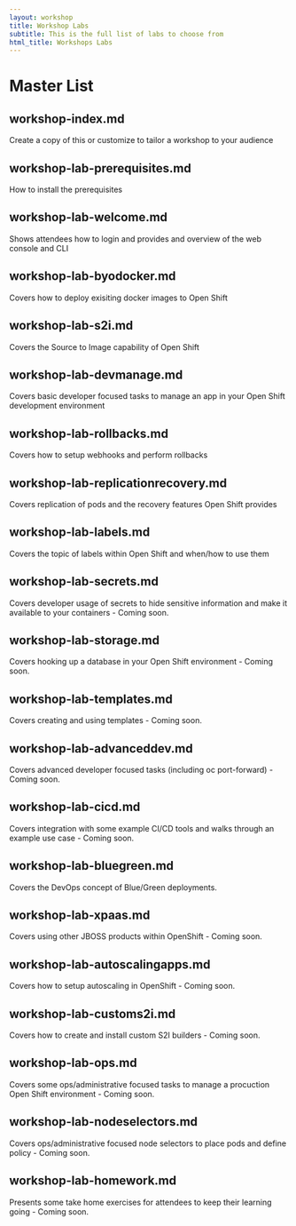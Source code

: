 ```yaml
---
layout: workshop
title: Workshop Labs
subtitle: This is the full list of labs to choose from
html_title: Workshops Labs
---
```


# Master List

## workshop-index.md
Create a copy of this or customize to tailor a workshop to your audience

## workshop-lab-prerequisites.md
How to install the prerequisites

## workshop-lab-welcome.md
Shows attendees how to login and provides and overview of the web console and CLI

## workshop-lab-byodocker.md
Covers how to deploy exisiting docker images to Open Shift

## workshop-lab-s2i.md
Covers the Source to Image capability of Open Shift

## workshop-lab-devmanage.md
Covers basic developer focused tasks to manage an app in your Open Shift development environment

## workshop-lab-rollbacks.md
Covers how to setup webhooks and perform rollbacks

## workshop-lab-replicationrecovery.md
Covers replication of pods and the recovery features Open Shift provides

## workshop-lab-labels.md
Covers the topic of labels within Open Shift and when/how to use them

## workshop-lab-secrets.md
Covers developer usage of secrets to hide sensitive information and make it available to your containers - Coming soon.

## workshop-lab-storage.md
Covers hooking up a database in your Open Shift environment - Coming soon.

## workshop-lab-templates.md
Covers creating and using templates - Coming soon.

## workshop-lab-advanceddev.md
Covers advanced developer focused tasks (including oc port-forward) - Coming soon.

## workshop-lab-cicd.md
Covers integration with some example CI/CD tools and walks through an example use case - Coming soon.

## workshop-lab-bluegreen.md
Covers the DevOps concept of Blue/Green deployments.

## workshop-lab-xpaas.md
Covers using other JBOSS products within OpenShift - Coming soon.

## workshop-lab-autoscalingapps.md
Covers how to setup autoscaling in OpenShift - Coming soon.

## workshop-lab-customs2i.md
Covers how to create and install custom S2I builders - Coming soon.

## workshop-lab-ops.md
Covers some ops/administrative focused tasks to manage a procuction Open Shift environment - Coming soon.

## workshop-lab-nodeselectors.md
Covers ops/administrative focused node selectors to place pods and define policy - Coming soon.

## workshop-lab-homework.md
Presents some take home exercises for attendees to keep their learning going - Coming soon.
